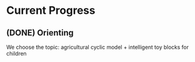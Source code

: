 # Current Progress

## (DONE) Orienting

We choose the topic: agricultural cyclic model + intelligent toy blocks for children

